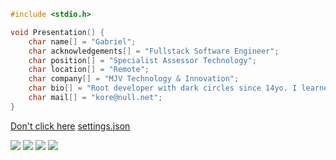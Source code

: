 ```c
#include <stdio.h>

void Presentation() {
    char name[] = "Gabriel";
    char acknowledgements[] = "Fullstack Software Engineer";
    char position[] = "Specialist Assessor Technology";
    char location[] = "Remote";
    char company[] = "MJV Technology & Innovation";
    char bio[] = "Root developer with dark circles since 14yo. I learned by making mistakes.";
    char mail[] = "kore@null.net";
}
```

[Don't click here](http://korefs.github.io/flappy/) [settings.json](https://gist.github.com/korefs/03cad25c62331fd8d73e994440b7921c)

<div> 
  <a href = "mailto: dev@korex.xyz"><img src="https://img.shields.io/badge/-Pessoal-%23333?style=for-the-badge&logo=gmail&logoColor=white" target="_blank"></a>
  <a href = "mailto: kore.dv7@engineer.com"><img src="https://img.shields.io/badge/-Contact-%23333?style=for-the-badge&logo=gmail&logoColor=white" target="_blank"></a>
  <a href = "#"><img src="https://img.shields.io/badge/-okore-%fff?style=for-the-badge&logo=discord&logoColor=white" target="_blank"></a>
  <a href="https://www.linkedin.com/in/gabriel-anjos-603776172/" target="_blank"><img src="https://img.shields.io/badge/-LinkedIn-%230077B5?style=for-the-badge&logo=linkedin&logoColor=white" target="_blank"></a> 
 
</div>
